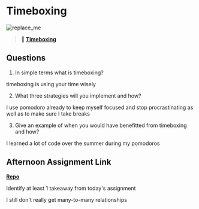 # Timeboxing

![replace_me](https://codeworks.blob.core.windows.net/public/assets/img/illustrations/placeholder.svg)
> **📖 [Timeboxing](https://codeworksacademy.com/fs-student-guide/resources/wk5/03-Timeboxing)**

## Questions

1. In simple terms what is timeboxing?

timeboxing is using your time wisely

2. What three strategies will you implement and how?

I use pomodoro already to keep myself focused and stop procrastinating as well as to make sure I take breaks

3. Give an example of when you would have benefitted from timeboxing and how? 

I learned a lot of code over the summer during my pomodoros

## Afternoon Assignment Link

**[Repo](https://github.com/tebazele/da-planets)**

Identify at least 1 takeaway from today's assignment

I still don't really get many-to-many relationships
